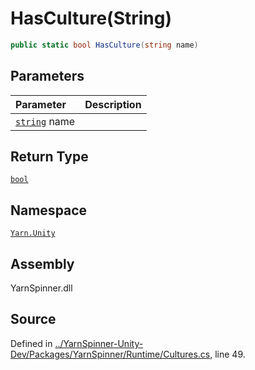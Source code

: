 # HasCulture\(String\)

```csharp
public static bool HasCulture(string name)
```

## Parameters

| Parameter | Description |
| :--- | :--- |
| [`string`](https://docs.microsoft.com/dotnet/api/System.String) name |  |

## Return Type

[`bool`](https://docs.microsoft.com/dotnet/api/System.Boolean)

## Namespace

[`Yarn.Unity`](../)

## Assembly

YarnSpinner.dll

## Source

Defined in [../YarnSpinner-Unity-Dev/Packages/YarnSpinner/Runtime/Cultures.cs](https://github.com/YarnSpinnerTool/YarnSpinner-Unity//blob/develop/Runtime/Cultures.cs#L49), line 49.

